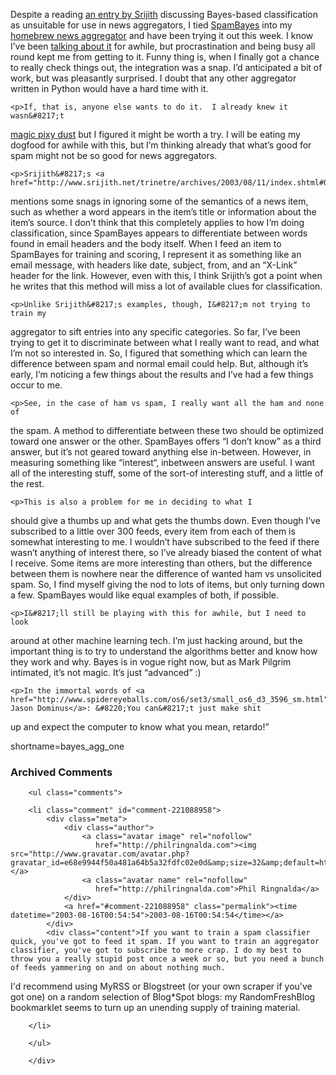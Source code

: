 <p>Despite a reading <a href="http://www.srijith.net/trinetre/archives/2003/08/11/index.shtml#000373">an entry by Srijith</a>
discussing Bayes-based classification as unsuitable
for use in news aggregators, I tied <a href="http://www.spambayes.org">SpamBayes</a>
into my <a href="http://www.decafbad.com/viewcvs.cgi/dbagg/">homebrew news aggregator</a>
and have been trying it out this week.  I know I&#8217;ve been <a href="http://www.decafbad.com/blog/geek/syndicated_whuffie.phtml">talking about it</a>
for awhile, but procrastination and being busy all round kept me from getting
to it.  Funny thing is, when I finally got a chance to really check things out,
the integration was a snap.  I&#8217;d anticipated a bit of work, but was pleasantly
surprised.  I doubt that any other aggregator written in
Python would have a hard time with it.</p>

	<p>If, that is, anyone else wants to do it.  I already knew it wasn&#8217;t
<a href="http://diveintomark.org/archives/2003/07/07/linkdumps_are_like_sex">magic pixy dust</a>
but I figured it might be worth a try.  I will be eating my dogfood
for awhile with this, but I&#8217;m thinking already that what&#8217;s good for spam
might not be so good for news aggregators.</p>

	<p>Srijith&#8217;s <a href="http://www.srijith.net/trinetre/archives/2003/08/11/index.shtml#000373">post</a>
mentions some snags in ignoring some of the semantics of a news item,
such as whether a word appears in the item&#8217;s title or information about
the item&#8217;s source.  I don&#8217;t think that this completely
applies to how I&#8217;m doing classification, since SpamBayes appears to
differentiate between words found in email headers and the body itself.
When I feed an item to SpamBayes for training and scoring, I represent
it as something like an email message, with headers like date, subject,
from, and an &#8220;X-Link&#8221; header for the link.  However, even with this,
I think Srijith&#8217;s got a point when he writes that this method will miss
a lot of available clues for classification.</p>

	<p>Unlike Srijith&#8217;s examples, though, I&#8217;m not trying to train my
aggregator to sift entries into any specific categories.  So far, I&#8217;ve
been trying to get it to discriminate between what I really want to
read, and what I&#8217;m not so interested in.  So, I figured that something
which can learn the difference between spam and normal email could help.
But, although it&#8217;s early, I&#8217;m noticing a few things about the results and
I&#8217;ve had a few things occur to me.</p>

	<p>See, in the case of ham vs spam, I really want all the ham and none of
the spam.  A method to differentiate between these two should be
optimized toward one answer or the other.  SpamBayes offers &#8220;I don&#8217;t
know&#8221; as a third answer, but it&#8217;s not geared toward anything else
in-between.  However, in measuring something like &#8220;interest&#8220;,
inbetween answers are useful.  I want all of the interesting stuff,
some of the sort-of interesting stuff, and a little of the rest.</p>

	<p>This is also a problem for me in deciding to what I
should give a thumbs up and what gets the thumbs down.  Even though
I&#8217;ve subscribed to a little over 300 feeds, every item from each of
them is somewhat interesting to me.  I wouldn&#8217;t have subscribed to the
feed if there wasn&#8217;t anything of interest there, so I&#8217;ve already
biased the content of what I receive.  Some items are more interesting
than others, but the difference between them is nowhere near the
difference of wanted ham vs unsolicited spam.  So, I find myself
giving the nod to lots of items, but only turning down a few.
SpamBayes would like equal examples of both, if possible.</p>

	<p>I&#8217;ll still be playing with this for awhile, but I need to look
around at other machine learning tech.  I&#8217;m just hacking around,
but the important thing is to try to understand the algorithms
better and know how they work and why.  Bayes is in vogue right now,
but as Mark Pilgrim intimated, it&#8217;s not magic.  It&#8217;s just &#8220;advanced&#8221; :)</p>

	<p>In the immortal words of <a href="http://www.spidereyeballs.com/os6/set3/small_os6_d3_3596_sm.html">Mark Jason Dominus</a>: &#8220;You can&#8217;t just make shit
up and expect the computer to know what you mean, retardo!&#8221; </p>
<!--more-->
shortname=bayes_agg_one

<div id="comments" class="comments archived-comments">
            <h3>Archived Comments</h3>
            
        <ul class="comments">
            
        <li class="comment" id="comment-221088958">
            <div class="meta">
                <div class="author">
                    <a class="avatar image" rel="nofollow" 
                       href="http://philringnalda.com"><img src="http://www.gravatar.com/avatar.php?gravatar_id=e68e9944f50a481a64b5a32fdfc02e0d&amp;size=32&amp;default=http://mediacdn.disqus.com/1320279820/images/noavatar32.png"/></a>
                    <a class="avatar name" rel="nofollow" 
                       href="http://philringnalda.com">Phil Ringnalda</a>
                </div>
                <a href="#comment-221088958" class="permalink"><time datetime="2003-08-16T00:54:54">2003-08-16T00:54:54</time></a>
            </div>
            <div class="content">If you want to train a spam classifier quick, you've got to feed it spam. If you want to train an aggregator classifier, you've got to subscribe to more crap. I do my best to throw you a really stupid post once a week or so, but you need a bunch of feeds yammering on and on about nothing much.

I'd recommend using MyRSS or Blogstreet (or your own scraper  if you've got one) on a random selection of Blog*Spot blogs: my RandomFreshBlog bookmarklet seems to turn up an unending supply of training material.</div>
            
        </li>
    
        </ul>
    
        </div>
    